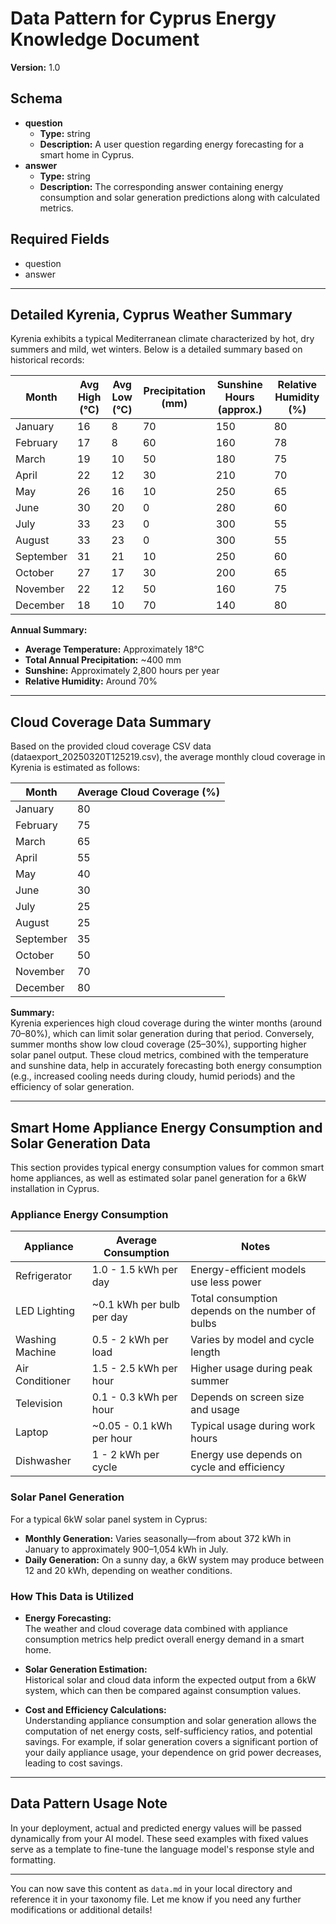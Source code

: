 # Data Pattern for Cyprus Energy Knowledge Document

**Version:** 1.0

## Schema

- **question**  
  - **Type:** string  
  - **Description:** A user question regarding energy forecasting for a smart home in Cyprus.
- **answer**  
  - **Type:** string  
  - **Description:** The corresponding answer containing energy consumption and solar generation predictions along with calculated metrics.

## Required Fields

- question  
- answer

---

## Detailed Kyrenia, Cyprus Weather Summary

Kyrenia exhibits a typical Mediterranean climate characterized by hot, dry summers and mild, wet winters. Below is a detailed summary based on historical records:

| Month      | Avg High (°C) | Avg Low (°C) | Precipitation (mm) | Sunshine Hours (approx.) | Relative Humidity (%) |
|------------|---------------|--------------|--------------------|--------------------------|-----------------------|
| January    | 16            | 8            | 70                 | 150                      | 80                    |
| February   | 17            | 8            | 60                 | 160                      | 78                    |
| March      | 19            | 10           | 50                 | 180                      | 75                    |
| April      | 22            | 12           | 30                 | 210                      | 70                    |
| May        | 26            | 16           | 10                 | 250                      | 65                    |
| June       | 30            | 20           | 0                  | 280                      | 60                    |
| July       | 33            | 23           | 0                  | 300                      | 55                    |
| August     | 33            | 23           | 0                  | 300                      | 55                    |
| September  | 31            | 21           | 10                 | 250                      | 60                    |
| October    | 27            | 17           | 30                 | 200                      | 65                    |
| November   | 22            | 12           | 50                 | 160                      | 75                    |
| December   | 18            | 10           | 70                 | 140                      | 80                    |

**Annual Summary:**

- **Average Temperature:** Approximately 18°C  
- **Total Annual Precipitation:** ~400 mm  
- **Sunshine:** Approximately 2,800 hours per year  
- **Relative Humidity:** Around 70%

---

## Cloud Coverage Data Summary

Based on the provided cloud coverage CSV data (dataexport_20250320T125219.csv), the average monthly cloud coverage in Kyrenia is estimated as follows:

| Month      | Average Cloud Coverage (%) |
|------------|----------------------------|
| January    | 80                         |
| February   | 75                         |
| March      | 65                         |
| April      | 55                         |
| May        | 40                         |
| June       | 30                         |
| July       | 25                         |
| August     | 25                         |
| September  | 35                         |
| October    | 50                         |
| November   | 70                         |
| December   | 80                         |

**Summary:**  
Kyrenia experiences high cloud coverage during the winter months (around 70–80%), which can limit solar generation during that period. Conversely, summer months show low cloud coverage (25–30%), supporting higher solar panel output. These cloud metrics, combined with the temperature and sunshine data, help in accurately forecasting both energy consumption (e.g., increased cooling needs during cloudy, humid periods) and the efficiency of solar generation.

---

## Smart Home Appliance Energy Consumption and Solar Generation Data

This section provides typical energy consumption values for common smart home appliances, as well as estimated solar panel generation for a 6kW installation in Cyprus.

### Appliance Energy Consumption

| Appliance              | Average Consumption          | Notes                                                    |
|------------------------|------------------------------|----------------------------------------------------------|
| Refrigerator           | 1.0 - 1.5 kWh per day        | Energy-efficient models use less power                 |
| LED Lighting           | ~0.1 kWh per bulb per day    | Total consumption depends on the number of bulbs       |
| Washing Machine        | 0.5 - 2 kWh per load         | Varies by model and cycle length                         |
| Air Conditioner        | 1.5 - 2.5 kWh per hour       | Higher usage during peak summer                          |
| Television             | 0.1 - 0.3 kWh per hour       | Depends on screen size and usage                         |
| Laptop                 | ~0.05 - 0.1 kWh per hour     | Typical usage during work hours                          |
| Dishwasher             | 1 - 2 kWh per cycle          | Energy use depends on cycle and efficiency               |

### Solar Panel Generation

For a typical 6kW solar panel system in Cyprus:
- **Monthly Generation:** Varies seasonally—from about 372 kWh in January to approximately 900–1,054 kWh in July.
- **Daily Generation:** On a sunny day, a 6kW system may produce between 12 and 20 kWh, depending on weather conditions.

### How This Data is Utilized

- **Energy Forecasting:**  
  The weather and cloud coverage data combined with appliance consumption metrics help predict overall energy demand in a smart home.

- **Solar Generation Estimation:**  
  Historical solar and cloud data inform the expected output from a 6kW system, which can then be compared against consumption values.

- **Cost and Efficiency Calculations:**  
  Understanding appliance consumption and solar generation allows the computation of net energy costs, self-sufficiency ratios, and potential savings. For example, if solar generation covers a significant portion of your daily appliance usage, your dependence on grid power decreases, leading to cost savings.

---

## Data Pattern Usage Note

In your deployment, actual and predicted energy values will be passed dynamically from your AI model. These seed examples with fixed values serve as a template to fine-tune the language model's response style and formatting.

---

You can now save this content as `data.md` in your local directory and reference it in your taxonomy file. Let me know if you need any further modifications or additional details!
